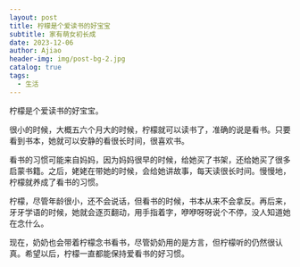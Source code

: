 ```yaml
---
layout: post
title: 柠檬是个爱读书的好宝宝
subtitle: 家有萌女初长成
date: 2023-12-06
author: Ajiao
header-img: img/post-bg-2.jpg
catalog: true
tags:
  - 生活
---
```

柠檬是个爱读书的好宝宝。

很小的时候，大概五六个月大的时候，柠檬就可以读书了，准确的说是看书。只要看到书本，她就可以安静的看很长时间，很喜欢书。

看书的习惯可能来自妈妈，因为妈妈很早的时候，给她买了书架，还给她买了很多启蒙书籍。之后，姥姥在带她的时候，会给她讲故事，每天读很长时间。慢慢地，柠檬就养成了看书的习惯。

柠檬，尽管年龄很小，还不会说话，但看书的时候，书本从来不会拿反。再后来，牙牙学语的时候，她就会逐页翻动，用手指着字，咿咿呀呀说个不停，没人知道她在念什么。

现在，奶奶也会带着柠檬念书看书，尽管奶奶用的是方言，但柠檬听的仍然很认真。希望以后，柠檬一直都能保持爱看书的好习惯。